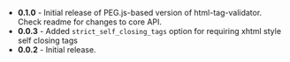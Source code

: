 * **0.1.0** - Initial release of PEG.js-based version of html-tag-validator. Check readme for changes to core API.
* **0.0.3** - Added `strict_self_closing_tags` option for requiring xhtml style self closing tags
* **0.0.2** - Initial release.